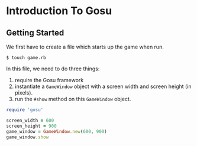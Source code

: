 # Introduction To Gosu
## Getting Started
We first have to create a file which starts up the game when run.

`$ touch game.rb`

In this file, we need to do three things:

1. require the Gosu framework
2. instantiate a `GameWindow` object with a screen width and screen height (in pixels).
3. run the `#show` method on this `GameWindow` object.

```ruby
require 'gosu'

screen_width = 600
screen_height = 900
game_window = GameWindow.new(600, 900)
game_window.show
```
